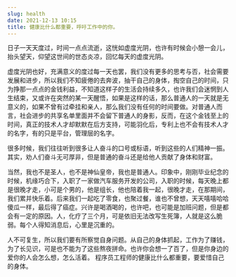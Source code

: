 ```yaml
---
slug: health
date: 2021-12-13 10:15
title: 健康比什么都重要，呼吁工作中的你。
---
```


日子一天天度过，时间一点点流逝，这恍如虚度光阴，也许有时候会小憩一会儿，抬头望天，仰望这世间的世态炎凉，回忆每天的虚度光阴。

虚度光阴也好，充满意义的度过每一天也罢，我们没有更多的思考与否，社会需要发展和进步，所以我们不知疲倦的去奔波，抽干自己的身体，掏空自己的时间，只为挣那一点点的金钱利益，不知道这样子的生活会持续多久，也许我们会迷惘到人生结束，又或许在突然的某一天醒悟，如果是这样的话，那么普通人的一天就是无意义的，如果不曾有过牵挂和亲人，那么我们没有任何的时间要做。对普通人而言，社会进步的共享名单里面并不会留下普通人的身影，反而，在这个金钱至上的时间，真正的技术人才却默默在后方支持，可能羽化后，专利上也不会有技术人才的名字，有的只是平台，管理层的名字。

很多时候，我们往往听到很多让人奋斗的口号或标语，听到这些的人们精神一振。其实，劝人们奋斗无可厚非，但是普通的奋斗还是给他人贡献了身体和财富。

当然，我也不是圣人，也不是神仙皇帝，我也是普通人。印象中，刚刚毕业纪念的时候，机缘巧合下，入职了一家做汽车服务开发的公司，入职的时候，每天晚上都是很晚才走，小可是个男的，他是组长，他也陪着我一起，很晚才走，在那期间，我们累并快乐着。后来我们一起吃了零食，也聚过餐，谁也不曾想，天天嘻嘻哈哈傻瓜一样，最后得了癌症。兴许是喝酒喝的，也许吧，也可能是加班问题，但是都会有一定的原因。人，化疗了三个月，可是依旧无法改写生死簿，人就是这么脆弱。每个人得知消息后，心里是沉重的。

人不可复生，所以我们要有所察觉自身问题。从自己的身体抓起，工作为了赚钱，为了长见识，可是也不能为了这些熬夜拼命。也许你会想一了百了，但是你身边的爱你的人会怎么想，怎么活着。
程序员工程师的健康比什么都重要，要爱惜自己的身体。
